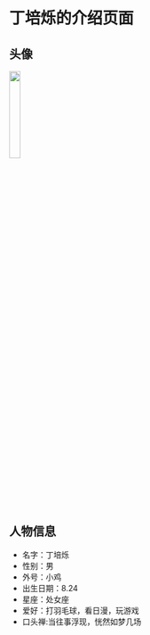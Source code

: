 # 丁培烁的介绍页面

## 头像
<img src="https://cdn.jsdelivr.net/gh/minglinxuan/txl/t/dps.jpg" width="20%">

## 人物信息

 - 名字：丁培烁
 - 性别：男
 - 外号：小鸡
 - 出生日期：8.24
 - 星座：处女座
 - 爱好：打羽毛球，看日漫，玩游戏
 - 口头禅:当往事浮现，恍然如梦几场